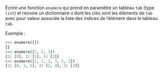 Écrire une fonction `enumere` qui prend en paramètre un tableau `tab` (type `list`) et renvoie
un dictionnaire `d` dont les clés sont les éléments de `tab` avec pour valeur associée la liste
des indices de l’élément dans le tableau `tab`.

Exemple :

```python
>>> enumere([])
{}
>>> enumere([1, 2, 3])
{1: [0], 2: [1], 3: [2]}
>>> enumere([1, 1, 2, 3, 2, 1])
{1: [0, 1, 5], 2: [2, 4], 3: [3]}
```